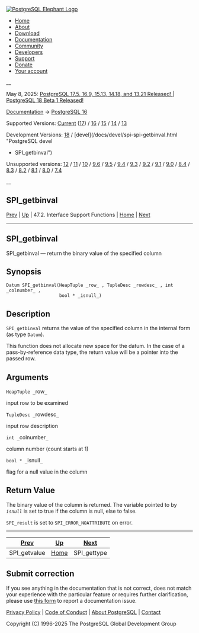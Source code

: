 [ ![PostgreSQL Elephant Logo](/media/img/about/press/elephant.png) ](/)

  * [Home](/ "Home")
  * [About](/about/ "About")
  * [Download](/download/ "Download")
  * [Documentation](/docs/ "Documentation")
  * [Community](/community/ "Community")
  * [Developers](/developer/ "Developers")
  * [Support](/support/ "Support")
  * [Donate](/about/donate/ "Donate")
  * [Your account](/account/ "Your account")

__

May 8, 2025: [ PostgreSQL 17.5, 16.9, 15.13, 14.18, and 13.21 Released! ](/about/news/postgresql-175-169-1513-1418-and-1321-released-3072/) | [ PostgreSQL 18 Beta 1 Released! ](/about/news/postgresql-18-beta-1-released-3070/)

[Documentation](/docs/ "Documentation") -> [PostgreSQL
16](/docs/16/index.html)

Supported Versions: [Current](/docs/current/spi-spi-getbinval.html "PostgreSQL
17 - SPI_getbinval") ([17](/docs/17/spi-spi-getbinval.html "PostgreSQL 17 -
SPI_getbinval")) / [16](/docs/16/spi-spi-getbinval.html "PostgreSQL 16 -
SPI_getbinval") / [15](/docs/15/spi-spi-getbinval.html "PostgreSQL 15 -
SPI_getbinval") / [14](/docs/14/spi-spi-getbinval.html "PostgreSQL 14 -
SPI_getbinval") / [13](/docs/13/spi-spi-getbinval.html "PostgreSQL 13 -
SPI_getbinval")

Development Versions: [18](/docs/18/spi-spi-getbinval.html "PostgreSQL 18 -
SPI_getbinval") / [devel](/docs/devel/spi-spi-getbinval.html "PostgreSQL devel
- SPI_getbinval")

Unsupported versions: [12](/docs/12/spi-spi-getbinval.html "PostgreSQL 12 -
SPI_getbinval") / [11](/docs/11/spi-spi-getbinval.html "PostgreSQL 11 -
SPI_getbinval") / [10](/docs/10/spi-spi-getbinval.html "PostgreSQL 10 -
SPI_getbinval") / [9.6](/docs/9.6/spi-spi-getbinval.html "PostgreSQL 9.6 -
SPI_getbinval") / [9.5](/docs/9.5/spi-spi-getbinval.html "PostgreSQL 9.5 -
SPI_getbinval") / [9.4](/docs/9.4/spi-spi-getbinval.html "PostgreSQL 9.4 -
SPI_getbinval") / [9.3](/docs/9.3/spi-spi-getbinval.html "PostgreSQL 9.3 -
SPI_getbinval") / [9.2](/docs/9.2/spi-spi-getbinval.html "PostgreSQL 9.2 -
SPI_getbinval") / [9.1](/docs/9.1/spi-spi-getbinval.html "PostgreSQL 9.1 -
SPI_getbinval") / [9.0](/docs/9.0/spi-spi-getbinval.html "PostgreSQL 9.0 -
SPI_getbinval") / [8.4](/docs/8.4/spi-spi-getbinval.html "PostgreSQL 8.4 -
SPI_getbinval") / [8.3](/docs/8.3/spi-spi-getbinval.html "PostgreSQL 8.3 -
SPI_getbinval") / [8.2](/docs/8.2/spi-spi-getbinval.html "PostgreSQL 8.2 -
SPI_getbinval") / [8.1](/docs/8.1/spi-spi-getbinval.html "PostgreSQL 8.1 -
SPI_getbinval") / [8.0](/docs/8.0/spi-spi-getbinval.html "PostgreSQL 8.0 -
SPI_getbinval") / [7.4](/docs/7.4/spi-spi-getbinval.html "PostgreSQL 7.4 -
SPI_getbinval")

__

SPI_getbinval  
---  
[Prev](spi-spi-getvalue.html "SPI_getvalue")  | [Up](spi-interface-support.html "47.2. Interface Support Functions") | 47.2. Interface Support Functions | [Home](index.html "PostgreSQL 16.9 Documentation") |  [Next](spi-spi-gettype.html "SPI_gettype")  
  
* * *

## SPI_getbinval

SPI_getbinval — return the binary value of the specified column

## Synopsis

    
    
    Datum SPI_getbinval(HeapTuple _row_ , TupleDesc _rowdesc_ , int _colnumber_ ,
                        bool * _isnull_)
    

## Description

`SPI_getbinval` returns the value of the specified column in the internal form
(as type `Datum`).

This function does not allocate new space for the datum. In the case of a
pass-by-reference data type, the return value will be a pointer into the
passed row.

## Arguments

`HeapTuple _`row`_`

    

input row to be examined

`TupleDesc _`rowdesc`_`

    

input row description

`int _`colnumber`_`

    

column number (count starts at 1)

`bool * _`isnull`_`

    

flag for a null value in the column

## Return Value

The binary value of the column is returned. The variable pointed to by
_`isnull`_ is set to true if the column is null, else to false.

`SPI_result` is set to `SPI_ERROR_NOATTRIBUTE` on error.

* * *

[Prev](spi-spi-getvalue.html "SPI_getvalue")  | [Up](spi-interface-support.html "47.2. Interface Support Functions") |  [Next](spi-spi-gettype.html "SPI_gettype")  
---|---|---  
SPI_getvalue  | [Home](index.html "PostgreSQL 16.9 Documentation") |  SPI_gettype  
  
## Submit correction

If you see anything in the documentation that is not correct, does not match
your experience with the particular feature or requires further clarification,
please use [this form](/account/comments/new/16/spi-spi-getbinval.html/) to
report a documentation issue.

[Privacy Policy](/about/privacypolicy) | [Code of Conduct](/about/policies/coc/) | [About PostgreSQL](/about/) | [Contact](/about/contact/)  

Copyright (C) 1996-2025 The PostgreSQL Global Development Group


